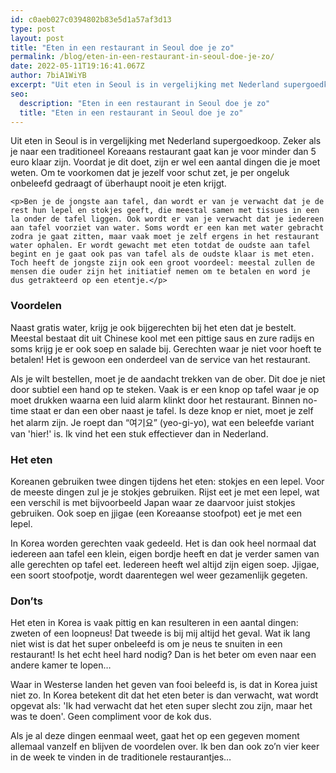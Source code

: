 ```yaml
---
id: c0aeb027c0394802b83e5d1a57af3d13
type: post
layout: post
title: "Eten in een restaurant in Seoul doe je zo"
permalink: /blog/eten-in-een-restaurant-in-seoul-doe-je-zo/
date: 2022-05-11T19:16:41.067Z
author: 7biA1WiYB
excerpt: "Uit eten in Seoul is in vergelijking met Nederland supergoedkoop. Zeker als je naar een traditioneel Koreaans restaurant gaat kan je voor minder dan 5 euro klaar zijn. Voordat je dit doet, zijn er wel een aantal dingen die je moet weten. Om te voorkomen dat je jezelf voor schut zet, je per ongeluk onbeleefd gedraagt of überhaupt nooit je eten krijgt.  "
seo:
  description: "Eten in een restaurant in Seoul doe je zo"
  title: "Eten in een restaurant in Seoul doe je zo"
---
```

Uit eten in Seoul is in vergelijking met Nederland supergoedkoop. Zeker als je naar een traditioneel Koreaans restaurant gaat kan je voor minder dan 5 euro klaar zijn. Voordat je dit doet, zijn er wel een aantal dingen die je moet weten. Om te voorkomen dat je jezelf voor schut zet, je per ongeluk onbeleefd gedraagt of überhaupt nooit je eten krijgt.  

    <p>Ben je de jongste aan tafel, dan wordt er van je verwacht dat je de rest hun lepel en stokjes geeft, die meestal samen met tissues in een la onder de tafel liggen. Ook wordt er van je verwacht dat je iedereen aan tafel voorziet van water. Soms wordt er een kan met water gebracht zodra je gaat zitten, maar vaak moet je zelf ergens in het restaurant water ophalen. Er wordt gewacht met eten totdat de oudste aan tafel begint en je gaat ook pas van tafel als de oudste klaar is met eten. Toch heeft de jongste zijn ook een groot voordeel: meestal zullen de mensen die ouder zijn het initiatief nemen om te betalen en word je dus getrakteerd op een etentje.</p>
<h3>Voordelen</h3>
<p>Naast gratis water, krijg je ook bijgerechten bij het eten dat je bestelt. Meestal bestaat dit uit Chinese kool met een pittige saus en zure radijs en soms krijg je er ook soep en salade bij. Gerechten waar je niet voor hoeft te betalen! Het is gewoon een onderdeel van de service van het restaurant.</p>
<p>Als je wilt bestellen, moet je de aandacht trekken van de ober. Dit doe je niet door subtiel een hand op te steken. Vaak is er een knop op tafel waar je op moet drukken waarna een luid alarm klinkt door het restaurant. Binnen no-time staat er dan een ober naast je tafel. Is deze knop er niet, moet je zelf het alarm zijn. Je roept dan “여기요” (yeo-gi-yo), wat een beleefde variant van 'hier!' is. Ik vind het een stuk effectiever dan in Nederland.</p>
<h3>Het eten</h3>
<p>Koreanen gebruiken twee dingen tijdens het eten: stokjes en een lepel. Voor de meeste dingen zul je je stokjes gebruiken. Rijst eet je met een lepel, wat een verschil is met bijvoorbeeld Japan waar ze daarvoor juist stokjes gebruiken. Ook soep en jjigae (een Koreaanse stoofpot) eet je met een lepel.</p>
<p>In Korea worden gerechten vaak gedeeld. Het is dan ook heel normaal dat iedereen aan tafel een klein, eigen bordje heeft en dat je verder samen van alle gerechten op tafel eet. Iedereen heeft wel altijd zijn eigen soep. Jjigae, een soort stoofpotje, wordt daarentegen wel weer gezamenlijk gegeten.</p>
<h3>Don’ts</h3>
<p>Het eten in Korea is vaak pittig en kan resulteren in een aantal dingen: zweten of een loopneus! Dat tweede is bij mij altijd het geval. Wat ik lang niet wist is dat het super onbeleefd is om je neus te snuiten in een restaurant! Is het echt heel hard nodig? Dan is het beter om even naar een andere kamer te lopen…</p>
<p>Waar in Westerse landen het geven van fooi beleefd is, is dat in Korea juist niet zo. In Korea betekent dit dat het eten beter is dan verwacht, wat wordt opgevat als: 'Ik had verwacht dat het eten super slecht zou zijn, maar het was te doen'. Geen compliment voor de kok dus.</p>
<p>Als je al deze dingen eenmaal weet, gaat het op een gegeven moment allemaal vanzelf en blijven de voordelen over. Ik ben dan ook zo’n vier keer in de week te vinden in de traditionele restaurantjes…</p>  
